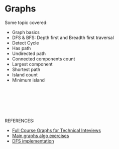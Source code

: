 # Graphs
Some topic covered:

- Graph basics
- DFS & BFS: Depth first and Breadth first traversal
- Detect Cycle
- Has path
- Undirected path
- Connected components count
- Largest component
- Shortest path
- Island count
- Minimum island





</br>
</br>
</br>
</br>
</br>

REFERENCES:

- [Full Course Graphs for Technical Inteviews](https://www.youtube.com/watch?v=tWVWeAqZ0WU&t=694s)
- [Main graphs algo exercises](https://leetcode.com/discuss/general-discussion/655708/Graph-For-Beginners-Problems-or-Pattern-or-Sample-Solutions)
- [DFS implementation](https://favtutor.com/blogs/depth-first-search-java)
